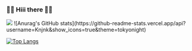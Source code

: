 ### 👋👋 Hiii there 👋👋
<img src="[https://capsule-render.vercel.app/api?type=wave&color=auto&height=300&section=header&text=capsule%20render&fontSize=90](https://camo.githubusercontent.com/0c391b5545096b63cac7def5d0f2eb5c4c43260323d456c2689cc841d2bbdf09/68747470733a2f2f63617073756c652d72656e6465722e76657263656c2e6170702f6170693f747970653d776176696e67266865696768743d32303026746578743d576176696e672126666f6e74416c69676e3d383026666f6e74416c69676e593d343026636f6c6f723d6772616469656e74)" />
![Anurag's GitHub stats](https://github-readme-stats.vercel.app/api?username=Knjnk&show_icons=true&theme=tokyonight)

[![Top Langs](https://github-readme-stats.vercel.app/api/top-langs/?username=Knjnk&layout=compact)](https://github.com/Knjnk/github-readme-stats)

<!--
**Knjnk/Knjnk** is a ✨ _special_ ✨ repository because its `README.md` (this file) appears on your GitHub profile.

Here are some ideas to get you started:

- 🔭 I’m currently working on ...
- 🌱 I’m currently learning ...
- 👯 I’m looking to collaborate on ...
- 🤔 I’m looking for help with ...
- 💬 Ask me about ...
- 📫 How to reach me: ...
- 😄 Pronouns: ...
- ⚡ Fun fact: ...
-->
